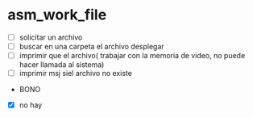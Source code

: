 # asm_work_file


- [ ] solicitar un archivo
- [ ]  buscar en una carpeta el archivo desplegar
- [ ]  imprimir que el archivo( trabajar con la memoria de video, no puede hacer llamada al sistema)
- [ ]  imprimir msj siel  archivo no existe
- BONO
- [x] no hay  

